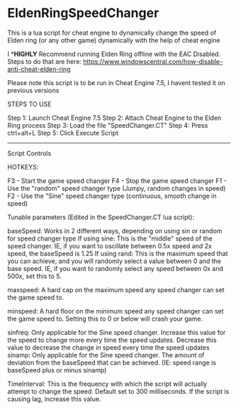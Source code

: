# EldenRingSpeedChanger
This is a lua script for cheat engine to dynamically change the speed of Elden ring (or any other game) dynamically with the help of cheat engine

I ***HIGHLY** Recommend running Elden Ring offline with the EAC Disabled. Steps to do that are here:
https://www.windowscentral.com/how-disable-anti-cheat-elden-ring

Please note this script is to be run in Cheat Engine 7.5, I havent tested it on previous versions

STEPS TO USE

Step 1: Launch Cheat Engine 7.5
Step 2: Attach Cheat Engine to the Elden Ring process
Step 3: Load the file "SpeedChanger.CT"
Step 4: Press ctrl+alt+L
Step 5: Click Execute Script

--- 
Script Controls

HOTKEYS:

F3 - Start the game speed changer
F4 - Stop the game speed changer
F1 - Use the "random" speed changer type (Jumpy, random changes in speed)
F2 - Use the "Sine" speed changer type (continuous, smooth change in speed)

Tunable parameters (Edited in the SpeedChanger.CT lua script):

baseSpeed: Works in 2 different ways, depending on using sin or random for speed changer type
	If using sine:
		This is the "middle" speed of the speed changer. IE, if you want to oscillate between 0.5x speed and 2x speed, the baseSpeed is 1.25
	If using rand:
		This is the maximum speed that you can achieve, and you will randomly select a value between 0 and the base speed. IE, if you want
		to randomly select any speed between 0x and 500x, set this to 5. 

maxspeed: A hard cap on the maximum speed any speed changer can set the game speed to.

minspeed: A hard floor on the minimum speed any speed changer can set the game speed to. Setting this to 0 or below will crash your game. 

sinfreq: Only applicable for the Sine speed changer. Increase this value for the speed to change more every time the speed updates. Decrease this value to decrease the change in speed every time the speed updates
sinamp: Only applicable for the Sine speed changer. The amount of deviation from the baseSpeed that can be achieved. (IE: speed range is baseSpeed plus or minus sinamp)

TimeInterval: This is the frequency with which the script will actually attempt to change the speed. Default set to 300 milliseconds. If the script is causing lag, increase this value. 
